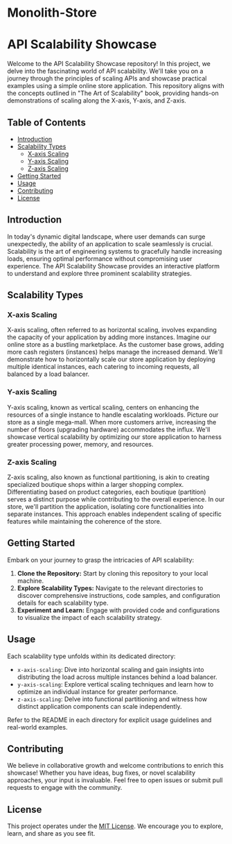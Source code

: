 ﻿# Monolith-Store
# API Scalability Showcase

Welcome to the API Scalability Showcase repository! In this project, we delve into the fascinating world of API scalability. We'll take you on a journey through the principles of scaling APIs and showcase practical examples using a simple online store application. This repository aligns with the concepts outlined in "The Art of Scalability" book, providing hands-on demonstrations of scaling along the X-axis, Y-axis, and Z-axis.

## Table of Contents

- [Introduction](#introduction)
- [Scalability Types](#scalability-types)
  - [X-axis Scaling](#x-axis-scaling)
  - [Y-axis Scaling](#y-axis-scaling)
  - [Z-axis Scaling](#z-axis-scaling)
- [Getting Started](#getting-started)
- [Usage](#usage)
- [Contributing](#contributing)
- [License](#license)

## Introduction

In today's dynamic digital landscape, where user demands can surge unexpectedly, the ability of an application to scale seamlessly is crucial. Scalability is the art of engineering systems to gracefully handle increasing loads, ensuring optimal performance without compromising user experience. The API Scalability Showcase provides an interactive platform to understand and explore three prominent scalability strategies.

## Scalability Types

### X-axis Scaling

X-axis scaling, often referred to as horizontal scaling, involves expanding the capacity of your application by adding more instances. Imagine our online store as a bustling marketplace. As the customer base grows, adding more cash registers (instances) helps manage the increased demand. We'll demonstrate how to horizontally scale our store application by deploying multiple identical instances, each catering to incoming requests, all balanced by a load balancer.

### Y-axis Scaling

Y-axis scaling, known as vertical scaling, centers on enhancing the resources of a single instance to handle escalating workloads. Picture our store as a single mega-mall. When more customers arrive, increasing the number of floors (upgrading hardware) accommodates the influx. We'll showcase vertical scalability by optimizing our store application to harness greater processing power, memory, and resources.

### Z-axis Scaling

Z-axis scaling, also known as functional partitioning, is akin to creating specialized boutique shops within a larger shopping complex. Differentiating based on product categories, each boutique (partition) serves a distinct purpose while contributing to the overall experience. In our store, we'll partition the application, isolating core functionalities into separate instances. This approach enables independent scaling of specific features while maintaining the coherence of the store.

## Getting Started

Embark on your journey to grasp the intricacies of API scalability:

1. **Clone the Repository:** Start by cloning this repository to your local machine.
2. **Explore Scalability Types:** Navigate to the relevant directories to discover comprehensive instructions, code samples, and configuration details for each scalability type.
3. **Experiment and Learn:** Engage with provided code and configurations to visualize the impact of each scalability strategy.

## Usage

Each scalability type unfolds within its dedicated directory:

- `x-axis-scaling`: Dive into horizontal scaling and gain insights into distributing the load across multiple instances behind a load balancer.
- `y-axis-scaling`: Explore vertical scaling techniques and learn how to optimize an individual instance for greater performance.
- `z-axis-scaling`: Delve into functional partitioning and witness how distinct application components can scale independently.

Refer to the README in each directory for explicit usage guidelines and real-world examples.

## Contributing

We believe in collaborative growth and welcome contributions to enrich this showcase! Whether you have ideas, bug fixes, or novel scalability approaches, your input is invaluable. Feel free to open issues or submit pull requests to engage with the community.

## License

This project operates under the [MIT License](LICENSE). We encourage you to explore, learn, and share as you see fit.
